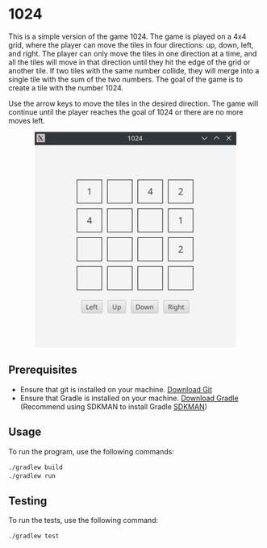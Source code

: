 # 1024
This is a simple version of the game 1024. The game is played on a 4x4 grid, where the player can move the tiles in four directions: up, down, left, and right. The player can only move the tiles in one direction at a time, and all the tiles will move in that direction until they hit the edge of the grid or another tile. If two tiles with the same number collide, they will merge into a single tile with the sum of the two numbers. The goal of the game is to create a tile with the number 1024.


Use the arrow keys to move the tiles in the desired direction. The game will continue until the player reaches the goal of 1024 or there are no more moves left.

<div align="center">
  <img src="./docs/images/ui.png" alt="Gameplay" width="400">
</div>

## Prerequisites
* Ensure that git is installed on your machine. [Download Git](https://git-scm.com/downloads)
* Ensure that Gradle is installed on your machine. [Download Gradle](https://gradle.org/install/) (Recommend using SDKMAN to install Gradle [SDKMAN](https://sdkman.io/))

## Usage
To run the program, use the following commands:
```bash
./gradlew build
./gradlew run
```

## Testing
To run the tests, use the following command:
```bash
./gradlew test
```
